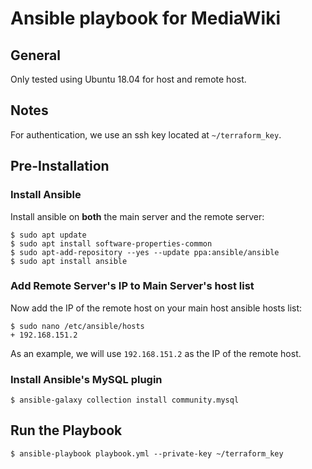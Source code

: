 # Ansible playbook for MediaWiki

## General

Only tested using Ubuntu 18.04 for host and remote host.

## Notes

For authentication, we use an ssh key located at ```~/terraform_key```.

## Pre-Installation

### Install Ansible

Install ansible on **both** the main server and the remote server:

```
$ sudo apt update
$ sudo apt install software-properties-common
$ sudo apt-add-repository --yes --update ppa:ansible/ansible
$ sudo apt install ansible
```

### Add Remote Server's IP to Main Server's host list

Now add the IP of the remote host on your main host ansible hosts list:

```
$ sudo nano /etc/ansible/hosts
+ 192.168.151.2
```

As an example, we will use ```192.168.151.2``` as the IP of the remote host.

### Install Ansible's MySQL plugin

```
$ ansible-galaxy collection install community.mysql
```

## Run the Playbook

```
$ ansible-playbook playbook.yml --private-key ~/terraform_key
```





